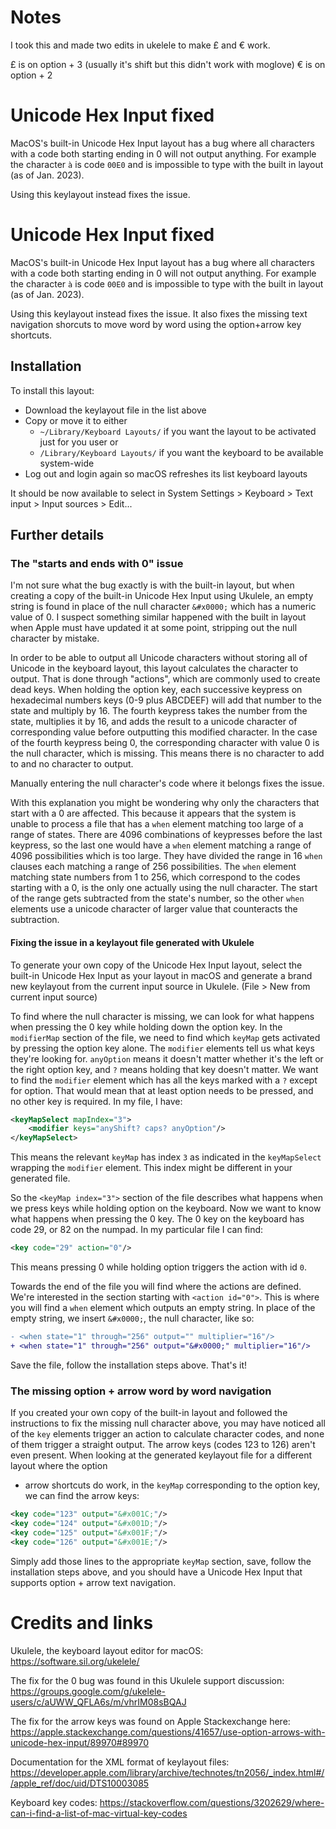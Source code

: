 # Notes

I took this and made two edits in ukelele to make £ and € work.

£ is on option + 3 (usually it's shift but this didn't work with moglove)
€ is on option + 2

# Unicode Hex Input fixed

MacOS's built-in Unicode Hex Input layout has a bug where all characters with 
a code both starting ending in 0 will not output anything. For example the
character `à` is code `00E0` and is impossible to type with the built in layout
(as of Jan. 2023).

Using this keylayout instead fixes the issue. 

# Unicode Hex Input fixed

MacOS's built-in Unicode Hex Input layout has a bug where all characters with 
a code both starting ending in 0 will not output anything. For example the
character `à` is code `00E0` and is impossible to type with the built in layout
(as of Jan. 2023).

Using this keylayout instead fixes the issue. 
It also fixes the missing text navigation shorcuts to move word by word using
the option+arrow key shortcuts.

## Installation

To install this layout:

- Download the keylayout file in the list above
- Copy or move it to either
    - `~/Library/Keyboard Layouts/`
    if you want the layout to be activated just for you user or 
    - `/Library/Keyboard Layouts/`
        if you want the keyboard to be available system-wide
- Log out and login again so macOS refreshes its list keyboard layouts

It should be now available to select in 
System Settings > Keyboard > Text input > Input sources > Edit...

## Further details

### The "starts and ends with 0" issue

I'm not sure what the bug exactly is with the built-in layout, but when creating
a copy of the built-in Unicode Hex Input using Ukulele, an empty string is found
in place of the null character `&#x0000;` which has a numeric value of 0. I 
suspect something similar happened with the built in layout when Apple must have
updated it at some point, stripping out the null character by mistake.

In order to be able to output all Unicode characters without storing all of
Unicode in the keyboard layout, this layout calculates the character to output.
That is done through "actions", which are commonly used to create dead keys.
When holding the option key, each successive keypress on hexadecimal numbers
keys (0-9 plus ABCDEEF) will add that number to the state and multiply by 16. 
The fourth keypress takes the number from the state, multiplies it by 16,
and adds the result to a unicode character of corresponding value before 
outputting this modified character. In the case of the fourth keypress being 0,
the corresponding character with value 0 is the null character, which is 
missing. This means there is no character to add to and no character to output.

Manually entering the null character's code where it belongs fixes the
issue.

With this explanation you might be wondering why only the characters that start
with a 0 are affected. This because it appears that the system is unable to 
process a file that has a `when` element matching too large of a range of states.
There are 4096 combinations of keypresses before the last keypress, so the last
one would have a `when` element matching a range of 4096 possibilities which is
too large. They have divided the range in 16 `when` clauses each matching a
range of 256 possibilities. The `when` element matching state numbers from 1 to 
256, which correspond to the codes starting with a 0, is the only one actually
using the null character. The start of the range gets subtracted from the state's
number, so the other `when` elements use a unicode character of larger value
that counteracts the subtraction.

#### Fixing the issue in a keylayout file generated with Ukulele

To generate your own copy of the Unicode Hex Input layout, select the built-in
Unicode Hex Input as your layout in macOS and generate a brand new keylayout
from the current input source in Ukulele. (File > New from current input source)

To find where the null character is missing, we can look for what happens when
pressing the 0 key while holding down the option key. In the `modifierMap`
section of the file, we need to find which `keyMap` gets activated by pressing
the option key alone. The `modifier` elements tell us what keys they're looking
for. `anyOption` means it doesn't matter whether it's the left or the right
option key, and `?` means holding that key doesn't matter. We want to find the
`modifier` element which has all the keys marked with a `?` except for option. 
That would mean that at least option needs to be pressed, and no other key is 
required. In my file, I have:
```xml
<keyMapSelect mapIndex="3">
    <modifier keys="anyShift? caps? anyOption"/>
</keyMapSelect>
```
This means the relevant `keyMap` has index `3` as indicated in the
`keyMapSelect` wrapping the `modifier` element. This index might be different in
your generated file.

So the `<keyMap index="3">` section of the file describes what happens when we
press keys while holding option on the keyboard. Now we want to know what
happens when pressing the 0 key. The 0 key on the keyboard has code 29, or 82 on
the numpad. In my particular file I can find:
```xml
<key code="29" action="0"/>
```
This means pressing 0 while holding option triggers the action with id `0`.

Towards the end of the file you will find where the actions are defined.
We're interested in the section starting with `<action id="0">`. This is where
you will find a `when` element which outputs an empty string. In place of the 
empty string, we insert `&#x0000;`, the null character, like so:
```diff
- <when state="1" through="256" output="" multiplier="16"/>
+ <when state="1" through="256" output="&#x0000;" multiplier="16"/>
```

Save the file, follow the installation steps above. That's it!

### The missing option + arrow word by word navigation

If you created your own copy of the built-in layout and followed the instructions
to fix the missing null character above, you may have noticed all of the `key`
elements trigger an action to calculate character codes, and none of them trigger
a straight output. The arrow keys (codes 123 to 126) aren't even present. When 
looking at the generated keylayout file for a different layout where the option
 + arrow shortcuts do work, in the `keyMap` corresponding to the option key,
we can find the arrow keys:
```xml
<key code="123" output="&#x001C;"/>
<key code="124" output="&#x001D;"/>
<key code="125" output="&#x001F;"/>
<key code="126" output="&#x001E;"/>
```
Simply add those lines to the appropriate `keyMap` section, save, follow the
installation steps above, and you should have a Unicode Hex Input that supports
option + arrow text navigation.

Credits and links
=================

Ukulele, the keyboard layout editor for macOS:
https://software.sil.org/ukelele/

The fix for the 0 bug was found in this Ukulele support discussion:
https://groups.google.com/g/ukelele-users/c/aUWW_QFLA6s/m/vhrIM08sBQAJ

The fix for the arrow keys was found on Apple Stackexchange here:
https://apple.stackexchange.com/questions/41657/use-option-arrows-with-unicode-hex-input/89970#89970

Documentation for the XML format of keylayout files:
https://developer.apple.com/library/archive/technotes/tn2056/_index.html#//apple_ref/doc/uid/DTS10003085

Keyboard key codes:
https://stackoverflow.com/questions/3202629/where-can-i-find-a-list-of-mac-virtual-key-codes
